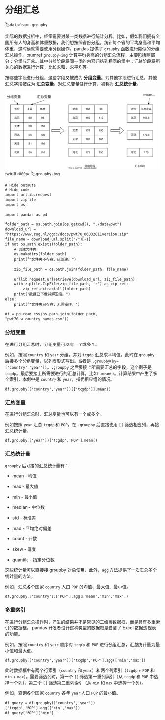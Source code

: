 # 分组汇总
:label:`dataframe-groupby`

实际的数据分析中，经常需要对某一类数据进行统计分析。比如，假如我们拥有全国所有人的身高和体重数据，我们想按照省份分组，统计每个省的平均身高和平均体重，这时候就需要使用分组操作。pandas 提供了 `groupby` 函数进行类似的分组汇总操作。:numref:`groupby-img` 计算平均身高的分组汇总流程，主要包括两部分：分组与汇总。其中分组阶段将同一类的内容归结到相同的组中；汇总阶段将所关心的数据进行计算，比如求和、求平均等。

按哪些字段进行分组，这些字段又被成为 **分组变量**。对其他字段进行汇总，其他汇总字段被成为 **汇总变量**。对汇总变量进行计算，被称为 **汇总统计量**。

![分组与汇总](../img/ch-pandas/groupby.svg)
:width:`800px`
:label:`groupby-img`

```{.python .input}
# Hide outputs
# Hide code
import urllib.request
import zipfile
import os

import pandas as pd

folder_path = os.path.join(os.getcwd(), "./data/pwt")
download_url = "https://www.rug.nl/ggdc/docs/pwt70_06032011version.zip"
file_name = download_url.split("/")[-1]
if not os.path.exists(folder_path):
    # 创建文件夹
    os.makedirs(folder_path)
    print(f"文件夹不存在，已创建。")

    zip_file_path = os.path.join(folder_path, file_name)

    urllib.request.urlretrieve(download_url, zip_file_path)
    with zipfile.ZipFile(zip_file_path, 'r') as zip_ref:
        zip_ref.extractall(folder_path)
    print("数据已下载并解压缩。")
else:
    print(f"文件夹已存在，无需操作。")

df = pd.read_csv(os.path.join(folder_path, "pwt70_w_country_names.csv"))
```

### 分组变量

在进行分组汇总时，分组变量可以有一个或多个。

例如，按照 `country` 和 `year` 分组，并对 `tcgdp` 汇总求平均值，此时在 `groupby` 后接多个分组变量，以列表形式写出。或者是 `.groupby(by=['country','year'])`。`.groupby` 之后要接上所需要汇总的字段，这个例子是 `tcgdp`。最后要接上所需要进行的汇总计算，比如 `.mean()`。计算结果中产生了多个索引，本例中是 `country` 和 `year`，指代相应组的情况。

```{.python .input}
df.groupby(['country','year'])[['tcgdp']].mean()
```

### 汇总变量

在进行分组汇总时，汇总变量也可以有一个或多个。

例如按照 `year` 汇总 `tcgdp` 和 `POP`，在 `.groupby` 后直接使用 `[]` 筛选相应列，再接汇总统计量。

```{.python .input}
df.groupby(['year'])['tcgdp','POP'].mean()
```

### 汇总统计量

`groupby` 后可接的汇总统计量有：

- mean - 均值

- max - 最大值

- min - 最小值

- median - 中位数

- std - 标准差

- mad - 平均绝对偏差

- count - 计数

- skew - 偏度

- quantile - 指定分位数

这些统计量可以直接接 groupby 对象使用，此外，`agg` 方法提供了一次汇总多个统计量的方法。

例如，汇总各个国家 `country` 人口 `POP` 的均值、最大值、最小值。

```{.python .input}
df.groupby(['country'])['POP'].agg(['mean','min','max'])
```

### 多重索引

在进行分组汇总操作时，产生的结果并不是常见的二维表数据框，而是具有多重索引的数据框。 pandas 开发者设计这种类型的数据框是借鉴了 Excel 数据透视表的功能。

例如，按照 `country` 和 `year` 顺序对 `tcgdp` 和 `POP` 进行分组汇总，汇总统计量为最小值和最大值。

```{.python .input}
df.groupby(['country','year'])['tcgdp','POP'].agg(['min','max'])
```

此时数据框中有两个行索引（`country` 和 `year`）和两个列索引（`tcgdp` + `POP` 和 `min` + `max`）。需要筛选列时，第一个 `[]` 筛选第一重列索引（从 `tcgdp` 和 `POP` 中选择一个列），第二个 `[]` 筛选第二重列索引（从 `min` 和 `max` 中选择一个列）。

例如，查询各个国家 `country` 各年 `year` 人口 `POP` 的最小值。

```{.python .input}
df_query = df.groupby(['country','year'])['tcgdp','POP'].agg(['min','max'])
df_query['POP']['min']
```

